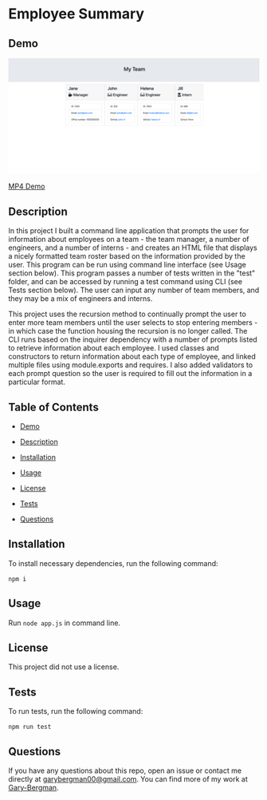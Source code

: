 # Employee Summary
  
  
   ## Demo

   <img src="Assets/Images/Employee Summary.png" alt="Employee Summary Screenshot" width="700">


  [MP4 Demo](https://drive.google.com/file/d/1XZX3fj0D5qGG0zba8o3etcx8bP6Bgw6W/view)
  
  ## Description

  In this project I built a command line application that prompts the user for information about employees on a team - the team manager, a number of engineers, and a number of interns - and creates an HTML file that displays a nicely formatted team roster based on the information provided by the user. This program can be run using command line interface (see Usage section below). This program passes a number of tests written in the "test" folder, and can be accessed by running a test command using CLI (see Tests section below). The user can input any number of team members, and they may be a mix of engineers and interns. 

  This project uses the recursion method to continually prompt the user to enter more team members until the user selects to stop entering members - in which case the function housing the recursion is no longer called. The CLI runs based on the inquirer dependency with a number of prompts listed to retrieve information about each employee. I used classes and constructors to return information about each type of employee, and linked multiple files using module.exports and requires. I also added validators to each prompt question so the user is required to fill out the information in a particular format. 

  ## Table of Contents

  *  [Demo](#Demo)
   
  *  [Description](#Description)

  *  [Installation](#Installation)

  *  [Usage](#Usage)
  
  *  [License](#License)

  *  [Tests](#Tests)

  *  [Questions](#Questions)
  

  ## Installation

  To install necessary dependencies, run the following command:

 
    npm i


  ## Usage

  Run `node app.js` in command line.
  
  ## License
  
  This project did not use a license.

  ## Tests

  To run tests, run the following command:

    npm run test

  ## Questions

  If you have any questions about this repo, open an issue or contact me directly at [garybergman00@gmail.com](mailto:garybergman00@gmail.com). You can find more of my work at [Gary-Bergman](https://github.com/Gary-Bergman).
  